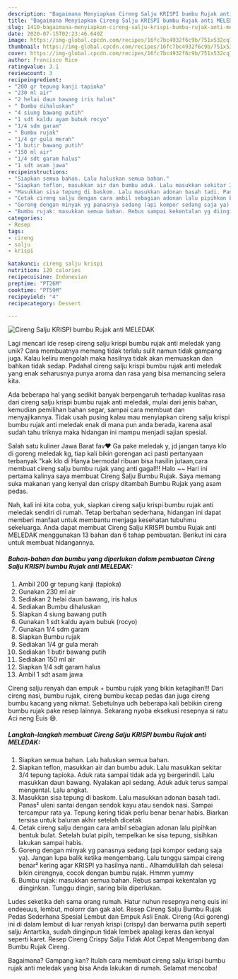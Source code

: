 ```yaml
---
description: "Bagaimana Menyiapkan Cireng Salju KRISPI bumbu Rujak anti MELEDAK Anti Gagal"
title: "Bagaimana Menyiapkan Cireng Salju KRISPI bumbu Rujak anti MELEDAK Anti Gagal"
slug: 1410-bagaimana-menyiapkan-cireng-salju-krispi-bumbu-rujak-anti-meledak-anti-gagal
date: 2020-07-15T02:23:46.649Z
image: https://img-global.cpcdn.com/recipes/16fc7bc4932f6c9b/751x532cq70/cireng-salju-krispi-bumbu-rujak-anti-meledak-foto-resep-utama.jpg
thumbnail: https://img-global.cpcdn.com/recipes/16fc7bc4932f6c9b/751x532cq70/cireng-salju-krispi-bumbu-rujak-anti-meledak-foto-resep-utama.jpg
cover: https://img-global.cpcdn.com/recipes/16fc7bc4932f6c9b/751x532cq70/cireng-salju-krispi-bumbu-rujak-anti-meledak-foto-resep-utama.jpg
author: Francisco Rice
ratingvalue: 3.1
reviewcount: 3
recipeingredient:
- "200 gr tepung kanji tapioka"
- "230 ml air"
- "2 helai daun bawang iris halus"
- " Bumbu dihaluskan"
- "4 siung bawang putih"
- "1 sdt kaldu ayam bubuk rocyo"
- "1/4 sdm garam"
- " Bumbu rujak"
- "1/4 gr gula merah"
- "1 butir bawang putih"
- "150 ml air"
- "1/4 sdt garam halus"
- "1 sdt asam jawa"
recipeinstructions:
- "Siapkan semua bahan. Lalu haluskan semua bahan."
- "Siapkan teflon, masukkan air dan bumbu aduk. Lalu masukkan sekitar 3/4 tepung tapioka. Aduk rata sampai tidak ada yg bergerindil. Lalu masukkan daun bawang. Nyalakan api sedang. Aduk aduk terus sampai mengental. Lalu angkat."
- "Masukkan sisa tepung di baskom. Lalu masukkan adonan basah tadi. Panas² uleni santai dengan sendok kayu atau sendok nasi. Sampai tercampur rata ya. Tepung kering tidak perlu benar benar habis. Biarkan tersisa untuk baluran akhir setelah dicetak"
- "Cetak cireng salju dengan cara ambil sebagian adonan lalu pipihkan bentuk bulat. Setelah bulat pipih, tempelkan ke sisa tepung, sisihkan lakukan sampai habis."
- "Goreng dengan minyak yg panasnya sedang (api kompor sedang saja ya). Jangan lupa balik ketika mengembang. Lalu tunggu sampai cireng benar² kering agar KRISPI ya hasilnya nanti.. Alhamdulillah dah selesai bikin cirengnya, cocok dengan bumbu rujak. Hmmm yummy"
- "Bumbu rujak: masukkan semua bahan. Rebus sampai kekentalan yg diinginkan. Tunggu dingin, saring bila diperlukan."
categories:
- Resep
tags:
- cireng
- salju
- krispi

katakunci: cireng salju krispi 
nutrition: 120 calories
recipecuisine: Indonesian
preptime: "PT26M"
cooktime: "PT59M"
recipeyield: "4"
recipecategory: Dessert

---
```



![Cireng Salju KRISPI bumbu Rujak anti MELEDAK](https://img-global.cpcdn.com/recipes/16fc7bc4932f6c9b/751x532cq70/cireng-salju-krispi-bumbu-rujak-anti-meledak-foto-resep-utama.jpg)

Lagi mencari ide resep cireng salju krispi bumbu rujak anti meledak yang unik? Cara membuatnya memang tidak terlalu sulit namun tidak gampang juga. Kalau keliru mengolah maka hasilnya tidak akan memuaskan dan bahkan tidak sedap. Padahal cireng salju krispi bumbu rujak anti meledak yang enak seharusnya punya aroma dan rasa yang bisa memancing selera kita.

Ada beberapa hal yang sedikit banyak berpengaruh terhadap kualitas rasa dari cireng salju krispi bumbu rujak anti meledak, mulai dari jenis bahan, kemudian pemilihan bahan segar, sampai cara membuat dan menyajikannya. Tidak usah pusing kalau mau menyiapkan cireng salju krispi bumbu rujak anti meledak enak di mana pun anda berada, karena asal sudah tahu triknya maka hidangan ini mampu menjadi sajian spesial.

Salah satu kuliner Jawa Barat fav❤️ Ga pake meledak y, jd jangan tanya klo di goreng meledak kg, tiap kali bikin gorengan aci pasti pertanyaan terbanyak &#34;kak klo di Hanya bermodal ribuan bisa hasilin jutaan,cara membuat cireng salju bumbu rujak yang anti gagal!!! Halo ~~ Hari ini pertama kalinya saya membuat Cireng Salju Bumbu Rujak. Saya memang suka makanan yang kenyal dan crispy ditambah Bumbu Rujak yang asam pedas.


Nah, kali ini kita coba, yuk, siapkan cireng salju krispi bumbu rujak anti meledak sendiri di rumah. Tetap berbahan sederhana, hidangan ini dapat memberi manfaat untuk membantu menjaga kesehatan tubuhmu sekeluarga. Anda dapat membuat Cireng Salju KRISPI bumbu Rujak anti MELEDAK menggunakan 13 bahan dan 6 tahap pembuatan. Berikut ini cara untuk membuat hidangannya.

<!--inarticleads1-->

##### Bahan-bahan dan bumbu yang diperlukan dalam pembuatan Cireng Salju KRISPI bumbu Rujak anti MELEDAK:

1. Ambil 200 gr tepung kanji (tapioka)
1. Gunakan 230 ml air
1. Sediakan 2 helai daun bawang, iris halus
1. Sediakan  Bumbu dihaluskan
1. Siapkan 4 siung bawang putih
1. Gunakan 1 sdt kaldu ayam bubuk (rocyo)
1. Gunakan 1/4 sdm garam
1. Siapkan  Bumbu rujak
1. Sediakan 1/4 gr gula merah
1. Sediakan 1 butir bawang putih
1. Sediakan 150 ml air
1. Siapkan 1/4 sdt garam halus
1. Ambil 1 sdt asam jawa


Cireng salju renyah dan empuk + bumbu rujak yang bikin ketagihan!!! Dari cireng nasi, bumbu rujak, cireng bumbu kecap pedas dan juga cireng bumbu kacang yang nikmat. Sebetulnya udh beberapa kali bebikin cireng bumbu rujak pake resep lainnya. Sekarang nyoba eksekusi resepnya si ratu Aci neng Euis 😄. 

<!--inarticleads2-->

##### Langkah-langkah membuat Cireng Salju KRISPI bumbu Rujak anti MELEDAK:

1. Siapkan semua bahan. Lalu haluskan semua bahan.
1. Siapkan teflon, masukkan air dan bumbu aduk. Lalu masukkan sekitar 3/4 tepung tapioka. Aduk rata sampai tidak ada yg bergerindil. Lalu masukkan daun bawang. Nyalakan api sedang. Aduk aduk terus sampai mengental. Lalu angkat.
1. Masukkan sisa tepung di baskom. Lalu masukkan adonan basah tadi. Panas² uleni santai dengan sendok kayu atau sendok nasi. Sampai tercampur rata ya. Tepung kering tidak perlu benar benar habis. Biarkan tersisa untuk baluran akhir setelah dicetak
1. Cetak cireng salju dengan cara ambil sebagian adonan lalu pipihkan bentuk bulat. Setelah bulat pipih, tempelkan ke sisa tepung, sisihkan lakukan sampai habis.
1. Goreng dengan minyak yg panasnya sedang (api kompor sedang saja ya). Jangan lupa balik ketika mengembang. Lalu tunggu sampai cireng benar² kering agar KRISPI ya hasilnya nanti.. Alhamdulillah dah selesai bikin cirengnya, cocok dengan bumbu rujak. Hmmm yummy
1. Bumbu rujak: masukkan semua bahan. Rebus sampai kekentalan yg diinginkan. Tunggu dingin, saring bila diperlukan.


Ludes seketika deh sama orang rumah. Hatur nuhun resepnya neng euis ini endeeuus, lembut, molorrr dan gak alot. Resep Cireng Salju Bumbu Rujak Pedas Sederhana Spesial Lembut dan Empuk Asli Enak. Cireng (Aci goreng) ini di dalam lembut di luar renyah krispi (crispy) dan berwarna putih seperti salju Antartika, sudah dinginpun tidak lembek apalagi keras dan kenyal seperti karet. Resep Cireng Crispy Salju Tidak Alot Cepat Mengembang dan Bumbu Rujak Cireng. 

Bagaimana? Gampang kan? Itulah cara membuat cireng salju krispi bumbu rujak anti meledak yang bisa Anda lakukan di rumah. Selamat mencoba!
